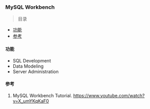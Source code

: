 ### MySQL Workbench

> 目录
* [功能](#功能)
* [参考](#参考)

#### 功能
* SQL Development
* Data Modeling
* Server Administration


#### 参考
1. MySQL Workbench Tutorial. https://www.youtube.com/watch?v=X_umYKqKaF0